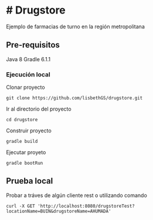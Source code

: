 # # Drugstore

Ejemplo de farmacias de turno en la región metropolitana

## Pre-requisitos

Java 8
Gradle 6.1.1

### Ejecución local

Clonar proyecto

```
git clone https://github.com/lisbethGS/drugstore.git
```

Ir al directorio del proyecto

```
cd drugstore
```

Construir proyecto

```
gradle build
```

Ejecutar proyeto

```
gradle bootRun
```


## Prueba local

Probar a tráves de algún cliente rest o utilizando comando

```
curl -X GET 'http://localhost:8080/drugstoreTest?locationName=BUIN&drugstoreName=AHUMADA'
```
